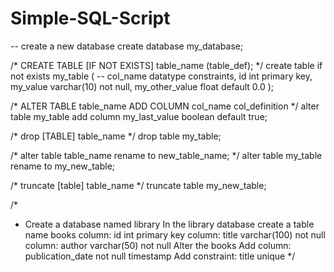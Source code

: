 # Simple-SQL-Script

-- create a new database
create database my_database;

/*
	CREATE TABLE [IF NOT EXISTS] table_name (table_def);
*/
create table if not exists my_table (
	-- col_name datatype constraints,
	id int primary key,
	my_value varchar(10) not null,
	my_other_value float default 0.0
);

/*
	ALTER TABLE table_name ADD COLUMN col_name col_definition
*/
alter table my_table add column my_last_value boolean default true;

/*
	drop [TABLE] table_name
*/
drop table my_table;

/*
	alter table table_name rename to new_table_name;
*/
alter table my_table rename to my_new_table;

/*
 	truncate [table] table_name
*/
truncate table my_new_table;

/*
 * Create a database named library
	In the library database create a table name books
	column: id int primary key
	column: title varchar(100) not null
	column: author varchar(50) not null
	Alter the books
	Add column: publication_date not null timestamp
	Add constraint: title unique
*/


